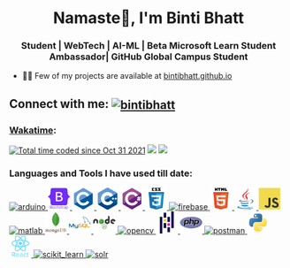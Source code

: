 <h1 align="center">Namaste🙏, I'm Binti Bhatt</h1>
<h3 align="center">Student | WebTech | AI-ML | Beta Microsoft Learn Student Ambassador| GitHub Global Campus Student</h3>

<!--<p align="left"> <img src="https://komarev.com/ghpvc/?username=bintibhatt&label=Profile%20views&color=0e75b6&style=flat" alt="bintibhatt" /> </p>-->

<!--<p align="left"> <a href="https://github.com/ryo-ma/github-profile-trophy"><img src="https://github-profile-trophy.vercel.app/?username=bintibhatt" alt="bintibhatt" /></a> </p>-->

- 👨‍💻 Few of my projects are available at [bintibhatt.github.io](https://bintibhatt.github.io/)
<h2 align="left">Connect with me:
<a href="https://linkedin.com/in/bintibhatt" target="blank"><img align="center" src="https://raw.githubusercontent.com/rahuldkjain/github-profile-readme-generator/master/src/images/icons/Social/linked-in-alt.svg" alt="bintibhatt" height="30" width="40" /></a></h2>
<!--<a href="https://www.codechef.com/users/bintibhatt" target="blank"><img align="center" src="https://cdn.jsdelivr.net/npm/simple-icons@3.1.0/icons/codechef.svg" alt="bintibhatt" height="30" width="40" /></a>
<a href="https://www.hackerrank.com/bintibhatt" target="blank"><img align="center" src="https://raw.githubusercontent.com/rahuldkjain/github-profile-readme-generator/master/src/images/icons/Social/hackerrank.svg" alt="bintibhatt" height="30" width="40" /></a>
<a href="https://www.leetcode.com/bintibhatt" target="blank"><img align="center" src="https://raw.githubusercontent.com/rahuldkjain/github-profile-readme-generator/master/src/images/icons/Social/leet-code.svg" alt="bintibhatt" height="30" width="40" /></a>
<a href="https://www.hackerearth.com/bintibhatt" target="blank"><img align="center" src="https://raw.githubusercontent.com/rahuldkjain/github-profile-readme-generator/master/src/images/icons/Social/hackerearth.svg" alt="bintibhatt" height="30" width="40" /></a>
<a href="https://auth.geeksforgeeks.org/user/bintibhatt" target="blank"><img align="center" src="https://raw.githubusercontent.com/rahuldkjain/github-profile-readme-generator/master/src/images/icons/Social/geeks-for-geeks.svg" alt="bintibhatt" height="30" width="40" /></a>
</p>-->
<h3 align="left"><a href="https://wakatime.com/@bintibhatt">Wakatime</a>:</h3>
<a href="https://wakatime.com/@7181b5e4-caec-47de-85ae-84fab49f462b"><img src="https://wakatime.com/badge/user/7181b5e4-caec-47de-85ae-84fab49f462b.svg" alt="Total time coded since Oct 31 2021" /></a>
<a href="https://wakatime.com"><img src="https://wakatime.com/share/@bintibhatt/461938b5-66dc-413b-bfaf-e4ce42bd1578.png" /></a>
<a href="https://wakatime.com"><img src="https://wakatime.com/share/@bintibhatt/827268c4-b6f5-4242-b337-2836988789f5.png" /></a>

<h3 align="left">Languages and Tools I have used till date:</h3>
<p align="left"> <a href="https://www.arduino.cc/" target="_blank" rel="noreferrer"> <img src="https://cdn.worldvectorlogo.com/logos/arduino-1.svg" alt="arduino" width="40" height="40"/> </a> <a href="https://getbootstrap.com" target="_blank" rel="noreferrer"> <img src="https://raw.githubusercontent.com/devicons/devicon/master/icons/bootstrap/bootstrap-plain-wordmark.svg" alt="bootstrap" width="40" height="40"/> </a> <a href="https://www.cprogramming.com/" target="_blank" rel="noreferrer"> <img src="https://raw.githubusercontent.com/devicons/devicon/master/icons/c/c-original.svg" alt="c" width="40" height="40"/> </a> <a href="https://www.w3schools.com/cpp/" target="_blank" rel="noreferrer"> <img src="https://raw.githubusercontent.com/devicons/devicon/master/icons/cplusplus/cplusplus-original.svg" alt="cplusplus" width="40" height="40"/> </a> <a href="https://www.w3schools.com/cs/" target="_blank" rel="noreferrer"> <img src="https://raw.githubusercontent.com/devicons/devicon/master/icons/csharp/csharp-original.svg" alt="csharp" width="40" height="40"/> </a> <a href="https://www.w3schools.com/css/" target="_blank" rel="noreferrer"> <img src="https://raw.githubusercontent.com/devicons/devicon/master/icons/css3/css3-original-wordmark.svg" alt="css3" width="40" height="40"/> </a> <a href="https://expressjs.com" target="_blank" rel="noreferrer"> </a> <a href="https://firebase.google.com/" target="_blank" rel="noreferrer"> <img src="https://www.vectorlogo.zone/logos/firebase/firebase-icon.svg" alt="firebase" width="40" height="40"/> </a> <a href="https://www.w3.org/html/" target="_blank" rel="noreferrer"> <img src="https://raw.githubusercontent.com/devicons/devicon/master/icons/html5/html5-original-wordmark.svg" alt="html5" width="40" height="40"/> </a> <a href="https://www.java.com" target="_blank" rel="noreferrer"> <img src="https://raw.githubusercontent.com/devicons/devicon/master/icons/java/java-original.svg" alt="java" width="40" height="40"/> </a> <a href="https://developer.mozilla.org/en-US/docs/Web/JavaScript" target="_blank" rel="noreferrer"> <img src="https://raw.githubusercontent.com/devicons/devicon/master/icons/javascript/javascript-original.svg" alt="javascript" width="40" height="40"/> </a> <a href="https://www.mathworks.com/" target="_blank" rel="noreferrer"> <img src="https://upload.wikimedia.org/wikipedia/commons/2/21/Matlab_Logo.png" alt="matlab" width="40" height="40"/> </a> <a href="https://www.mongodb.com/" target="_blank" rel="noreferrer"> <img src="https://raw.githubusercontent.com/devicons/devicon/master/icons/mongodb/mongodb-original-wordmark.svg" alt="mongodb" width="40" height="40"/> </a> <a href="https://www.mysql.com/" target="_blank" rel="noreferrer"> <img src="https://raw.githubusercontent.com/devicons/devicon/master/icons/mysql/mysql-original-wordmark.svg" alt="mysql" width="40" height="40"/> </a> <a href="https://nodejs.org" target="_blank" rel="noreferrer"> <img src="https://raw.githubusercontent.com/devicons/devicon/master/icons/nodejs/nodejs-original-wordmark.svg" alt="nodejs" width="40" height="40"/> </a> <a href="https://opencv.org/" target="_blank" rel="noreferrer"> <img src="https://www.vectorlogo.zone/logos/opencv/opencv-icon.svg" alt="opencv" width="40" height="40"/> </a> <a href="https://pandas.pydata.org/" target="_blank" rel="noreferrer"> <img src="https://raw.githubusercontent.com/devicons/devicon/2ae2a900d2f041da66e950e4d48052658d850630/icons/pandas/pandas-original.svg" alt="pandas" width="40" height="40"/> </a> <a href="https://www.php.net" target="_blank" rel="noreferrer"> <img src="https://raw.githubusercontent.com/devicons/devicon/master/icons/php/php-original.svg" alt="php" width="40" height="40"/> </a> <a href="https://postman.com" target="_blank" rel="noreferrer"> <img src="https://www.vectorlogo.zone/logos/getpostman/getpostman-icon.svg" alt="postman" width="40" height="40"/> </a> <a href="https://www.python.org" target="_blank" rel="noreferrer"> <img src="https://raw.githubusercontent.com/devicons/devicon/master/icons/python/python-original.svg" alt="python" width="40" height="40"/> </a> <a href="https://pytorch.org/" target="_blank" rel="noreferrer"> </a> <a href="https://reactjs.org/" target="_blank" rel="noreferrer"> <img src="https://raw.githubusercontent.com/devicons/devicon/master/icons/react/react-original-wordmark.svg" alt="react" width="40" height="40"/> </a> <a href="https://scikit-learn.org/" target="_blank" rel="noreferrer"> <img src="https://upload.wikimedia.org/wikipedia/commons/0/05/Scikit_learn_logo_small.svg" alt="scikit_learn" width="40" height="40"/> </a> <a href="https://lucene.apache.org/solr/" target="_blank" rel="noreferrer"> <img src="https://www.vectorlogo.zone/logos/apache_solr/apache_solr-icon.svg" alt="solr" width="40" height="40"/> </a> </p>

<!--<p><img align="left" src="https://github-readme-stats.vercel.app/api/top-langs?username=bintibhatt&show_icons=true&locale=en&layout=compact" alt="bintibhatt" /></p>

p>&nbsp;<img align="center" src="https://github-readme-stats.vercel.app/api?username=bintibhatt&show_icons=true&locale=en" alt="bintibhatt" /></p>

<p><img align="center" src="https://github-readme-streak-stats.herokuapp.com/?user=bintibhatt&" alt="bintibhatt" /></p>-->
